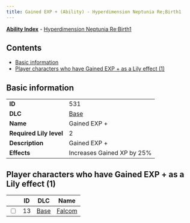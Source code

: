 ```yaml
---
title: Gained EXP + (Ability) - Hyperdimension Neptunia Re;Birth1
---
```


[**Ability Index**](/neptunia/rb1/ability/index.html) - [Hyperdimension Neptunia Re;Birth1](/neptunia/rb1)

## Contents

- [Basic information](#basic-information)
- [Player characters who have Gained EXP + as a Lily effect (1)](#player-characters-who-have-gained-exp-as-a-lily-effect-1)

## Basic information

|   |   |
| -- | -- |
| **ID** | 531 |
| **DLC** | [Base](/neptunia/rb1/dlc/1-base.html) |
| **Name** | Gained EXP + |
| **Required Lily level** | 2 |
| **Description** | Gained EXP + |
| **Effects** | Increases Gained XP by 25% |


## Player characters who have Gained EXP + as a Lily effect (1)

|    | ID | DLC | Name |
| -- | -- | --- | ---- |
| <input type="checkbox" id="rb1-player-1-13" class="trackbox" /> | 13 | [Base](/neptunia/rb1/dlc/1-base.html) | [Falcom](/neptunia/rb1/player/1-13-falcom.html) |
